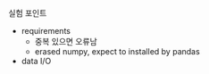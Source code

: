 실험 포인트

- requirements
    - 중복 있으면 오류남
    - erased numpy, expect to installed by pandas
- data I/O

